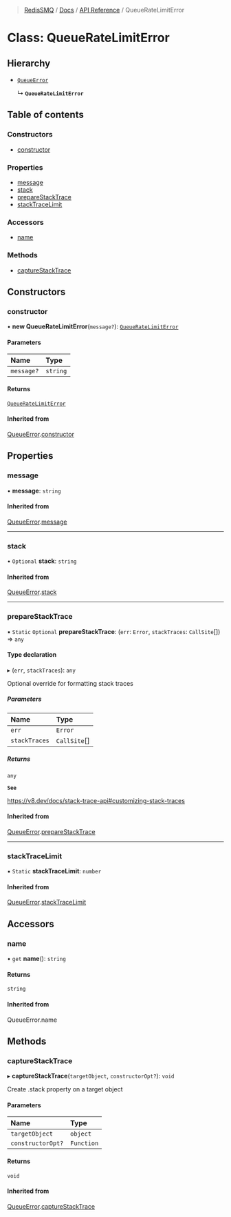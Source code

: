 >[RedisSMQ](../../../README.md) / [Docs](../../README.md) / [API Reference](../README.md) / QueueRateLimitError

# Class: QueueRateLimitError

## Hierarchy

- [`QueueError`](QueueError.md)

  ↳ **`QueueRateLimitError`**

## Table of contents

### Constructors

- [constructor](QueueRateLimitError.md#constructor)

### Properties

- [message](QueueRateLimitError.md#message)
- [stack](QueueRateLimitError.md#stack)
- [prepareStackTrace](QueueRateLimitError.md#preparestacktrace)
- [stackTraceLimit](QueueRateLimitError.md#stacktracelimit)

### Accessors

- [name](QueueRateLimitError.md#name)

### Methods

- [captureStackTrace](QueueRateLimitError.md#capturestacktrace)

## Constructors

### constructor

• **new QueueRateLimitError**(`message?`): [`QueueRateLimitError`](QueueRateLimitError.md)

#### Parameters

| Name | Type |
| :------ | :------ |
| `message?` | `string` |

#### Returns

[`QueueRateLimitError`](QueueRateLimitError.md)

#### Inherited from

[QueueError](QueueError.md).[constructor](QueueError.md#constructor)

## Properties

### message

• **message**: `string`

#### Inherited from

[QueueError](QueueError.md).[message](QueueError.md#message)

___

### stack

• `Optional` **stack**: `string`

#### Inherited from

[QueueError](QueueError.md).[stack](QueueError.md#stack)

___

### prepareStackTrace

▪ `Static` `Optional` **prepareStackTrace**: (`err`: `Error`, `stackTraces`: `CallSite`[]) => `any`

#### Type declaration

▸ (`err`, `stackTraces`): `any`

Optional override for formatting stack traces

##### Parameters

| Name | Type |
| :------ | :------ |
| `err` | `Error` |
| `stackTraces` | `CallSite`[] |

##### Returns

`any`

**`See`**

https://v8.dev/docs/stack-trace-api#customizing-stack-traces

#### Inherited from

[QueueError](QueueError.md).[prepareStackTrace](QueueError.md#preparestacktrace)

___

### stackTraceLimit

▪ `Static` **stackTraceLimit**: `number`

#### Inherited from

[QueueError](QueueError.md).[stackTraceLimit](QueueError.md#stacktracelimit)

## Accessors

### name

• `get` **name**(): `string`

#### Returns

`string`

#### Inherited from

QueueError.name

## Methods

### captureStackTrace

▸ **captureStackTrace**(`targetObject`, `constructorOpt?`): `void`

Create .stack property on a target object

#### Parameters

| Name | Type |
| :------ | :------ |
| `targetObject` | `object` |
| `constructorOpt?` | `Function` |

#### Returns

`void`

#### Inherited from

[QueueError](QueueError.md).[captureStackTrace](QueueError.md#capturestacktrace)
